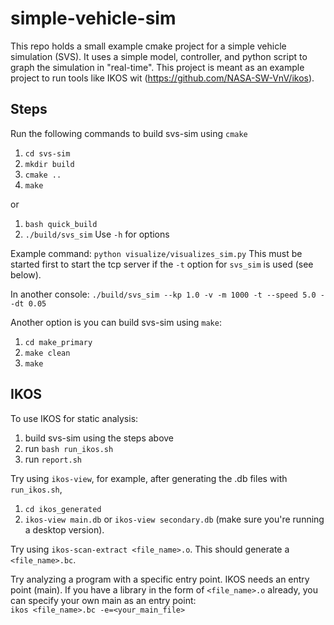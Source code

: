 # simple-vehicle-sim
This repo holds a small example cmake project for a simple vehicle simulation (SVS). It uses a simple model, controller, and python script to graph the simulation in "real-time". This project is meant as an example project to run tools like IKOS wit (https://github.com/NASA-SW-VnV/ikos). 

## Steps
Run the following commands to build svs-sim using `cmake`
1. `cd svs-sim`
2. `mkdir build`
3. `cmake ..`
4. `make`

or 

1. `bash quick_build`
2. `./build/svs_sim` Use `-h` for options

Example command:
`python visualize/visualizes_sim.py` This must be started first to start the tcp server if the `-t` option for `svs_sim` is used (see below).

In another console:
`./build/svs_sim --kp 1.0 -v -m 1000 -t --speed 5.0 --dt 0.05 `

Another option is you can build svs-sim using `make`:
1. `cd make_primary`
2. `make clean`
3. `make`

## IKOS
To use IKOS for static analysis:
1. build svs-sim using the steps above
2. run `bash run_ikos.sh`
3. run `report.sh`

Try using `ikos-view`, for example, after generating the .db files with `run_ikos.sh`,
1. `cd ikos_generated`
2. `ikos-view main.db` or `ikos-view secondary.db` (make sure you're running a desktop version).

Try using `ikos-scan-extract <file_name>.o`. This should generate a `<file_name>.bc`.

Try analyzing a program with a specific entry point. IKOS needs an entry point (main). If you have a library in the form of `<file_name>.o` already, you can specify your own main as an entry point:\
`ikos <file_name>.bc -e=<your_main_file>`